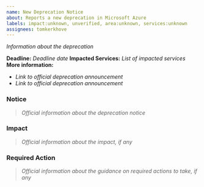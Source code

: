 ```yaml
---
name: New Deprecation Notice
about: Reports a new deprecation in Microsoft Azure
labels: impact:unknown, unverified, area:unknown, services:unknown
assignees: tomkerkhove
---
```


_Information about the deprecation_

**Deadline:** _Deadline date_
**Impacted Services:** _List of impacted services_
**More information:**
- _Link to official deprecation announcement_
- _Link to official deprecation announcement_

### Notice

> _Official information about the deprecation notice_

### Impact

> _Official information about the impact, if any_

### Required Action

> _Official information about the guidance on required actions to take, if any_
